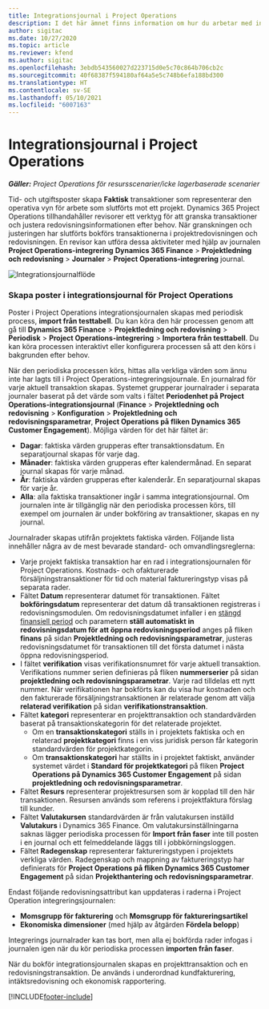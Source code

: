 ```yaml
---
title: Integrationsjournal i Project Operations
description: I det här ämnet finns information om hur du arbetar med integrations journalen i Project Operations.
author: sigitac
ms.date: 10/27/2020
ms.topic: article
ms.reviewer: kfend
ms.author: sigitac
ms.openlocfilehash: 3ebdb543560027d223715d0e5c70c864b706cb2c
ms.sourcegitcommit: 40f68387f594180af64a5e5c748b6efa188bd300
ms.translationtype: HT
ms.contentlocale: sv-SE
ms.lasthandoff: 05/10/2021
ms.locfileid: "6007163"
---
```

# <a name="integration-journal-in-project-operations"></a>Integrationsjournal i Project Operations

_**Gäller:** Project Operations för resursscenarier/icke lagerbaserade scenarier_

Tid- och utgiftsposter skapa **Faktisk** transaktioner som representerar den operativa vyn för arbete som slutförts mot ett projekt. Dynamics 365 Project Operations tillhandahåller revisorer ett verktyg för att granska transaktioner och justera redovisningsinformationen efter behov. När granskningen och justeringen har slutförts bokförs transaktionerna i projektredovisningen och redovisningen. En revisor kan utföra dessa aktiviteter med hjälp av journalen **Project Operations-integrering** **Dynamics 365 Finance** > **Projektledning och redovisning** > **Journaler** > **Project Operations-integrering** journal.

![Integrationsjournalflöde](./media/IntegrationJournal.png)

### <a name="create-records-in-the-project-operations-integration-journal"></a>Skapa poster i integrationsjournal för Project Operations

Poster i Project Operations integrationsjournalen skapas med periodisk process, **import från testtabell**. Du kan köra den här processen genom att gå till **Dynamics 365 Finance** > **Projektledning och redovisning** > **Periodisk** > **Project Operations-integrering** > **Importera från testtabell**. Du kan köra processen interaktivt eller konfigurera processen så att den körs i bakgrunden efter behov.

När den periodiska processen körs, hittas alla verkliga värden som ännu inte har lagts till i Project Operations-integreringsjournale. En journalrad för varje aktuell transaktion skapas.
Systemet grupperar journalrader i separata journaler baserat på det värde som valts i fältet **Periodenhet på Project Operations-integrationsjournal** (**Finance** > **Projektledning och redovisning** > **Konfiguration** > **Projektledning och redovisningsparametrar**, **Project Operations på fliken Dynamics 365 Customer Engagement**). Möjliga värden för det här fältet är:

  - **Dagar**: faktiska värden grupperas efter transaktionsdatum. En separatjournal skapas för varje dag.
  - **Månader**: faktiska värden grupperas efter kalendermånad. En separat journal skapas för varje månad.
  - **År**: faktiska värden grupperas efter kalenderår. En separatjournal skapas för varje år.
  - **Alla**: alla faktiska transaktioner ingår i samma integrationsjournal. Om journalen inte är tillgänglig när den periodiska processen körs, till exempel om journalen är under bokföring av transaktioner, skapas en ny journal.

Journalrader skapas utifrån projektets faktiska värden. Följande lista innehåller några av de mest bevarade standard- och omvandlingsreglerna:

  - Varje projekt faktiska transaktion har en rad i integrationsjournalen för Project Operations. Kostnads- och ofakturerade försäljningstransaktioner för tid och material faktureringstyp visas på separata rader.
  - Fältet **Datum** representerar datumet för transaktionen. Fältet **bokföringsdatum** representerar det datum då transaktionen registreras i redovisningsmodulen. Om redovisningsdatumet infaller i en [stängd finansiell period](/dynamics365/finance/general-ledger/close-general-ledger-at-period-end) och parametern **ställ automatiskt in redovisningsdatum för att öppna redovisningsperiod** anges på fliken **finans** på sidan **Projektledning och redovisningsparametrar**, justeras redovisningsdatumet för transaktionen till det första datumet i nästa öppna redovisningsperiod.
  - I fältet **verifikation** visas verifikationsnumret för varje aktuell transaktion. Verifikations nummer serien definieras på fliken **nummerserier** på sidan **projektledning och redovisningsparametrar**. Varje rad tilldelas ett nytt nummer. När verifikationen har bokförts kan du visa hur kostnaden och den fakturerade försäljningstransaktionen är relaterade genom att välja **relaterad verifikation** på sidan **verifikationstransaktion**.
  - Fältet **kategori** representerar en projekttransaktion och standardvärden baserat på transaktionskategorin för det relaterade projektet.
    - Om en **transaktionskategori** ställs in i projektets faktiska och en relaterad **projektkategori** finns i en viss juridisk person får kategorin standardvärden för projektkategorin.
    - Om **transaktionskategori** har ställts in i projektet faktiskt, använder systemet värdet i **Standard för projektkategori** på fliken **Project Operations på Dynamics 365 Customer Engagement** på sidan **projektledning och redovisningsparametrar**.
  - Fältet **Resurs** representerar projektresursen som är kopplad till den här transaktionen. Resursen används som referens i projektfaktura förslag till kunder.
  - Fältet **Valutakursen** standardvärden är från valutakursen inställd **Valutakurs** i Dynamics 365 Finance. Om valutakursinställningarna saknas lägger periodiska processen för **Import från faser** inte till posten i en journal och ett felmeddelande läggs till i jobbkörningsloggen.
  - Fältet **Radegenskap** representerar faktureringstypen i projektets verkliga värden. Radegenskap och mappning av faktureringstyp har definierats för **Project Operations på fliken Dynamics 365 Customer Engagement** på sidan **Projekthantering och redovisningsparametrar**.

Endast följande redovisningsattribut kan uppdateras i raderna i Project Operation integreringsjournalen:

- **Momsgrupp för fakturering** och **Momsgrupp för faktureringsartikel**
- **Ekonomiska dimensioner** (med hjälp av åtgärden **Fördela belopp**)

Integrerings journalrader kan tas bort, men alla ej bokförda rader infogas i journalen igen när du kör periodiska processen **importen från faser**.

När du bokför integrationsjournalen skapas en projekttransaktion och en redovisningstransaktion. De används i underordnad kundfakturering, intäktsredovisning och ekonomisk rapportering.


[!INCLUDE[footer-include](../includes/footer-banner.md)]